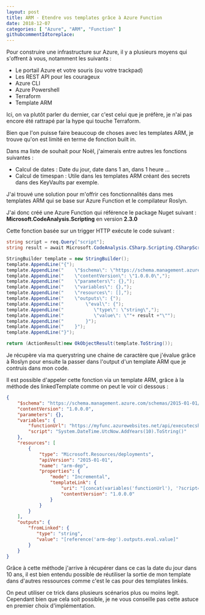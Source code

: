 ```yaml
---
layout: post
title: ARM - Etendre vos templates grâce à Azure Function
date: 2018-12-07
categories: [ "Azure", "ARM", "Function" ]
githubcommentIdtoreplace: 
---
```


Pour construire une infrastructure sur Azure, il y a plusieurs moyens qui s'offrent à vous, notamment les suivants :

- Le portail Azure et votre souris (ou votre trackpad)
- Les REST API pour les courageux
- Azure CLI
- Azure Powershell
- Terraform
- Template ARM

Ici, on va plutôt parler du dernier, car c'est celui que je préfère, je n'ai pas encore été rattrapé par la hype qui touche Terraform.

Bien que l'on puisse faire beaucoup de choses avec les templates ARM, je trouve qu'on est limité en terme de fonction built in.

Dans ma liste de souhait pour Noël, j'aimerais entre autres les fonctions suivantes :

- Calcul de dates : Date du jour, date dans 1 an, dans 1 heure ...
- Calcul de timespan : Utile dans les templates ARM créant des secrets dans des KeyVaults par exemple.

J'ai trouvé une solution pour m'offrir ces fonctionnalités dans mes templates ARM qui se base sur Azure Function et le compilateur Roslyn.

J'ai donc créé une Azure Function qui référence le package Nuget suivant : **Microsoft.CodeAnalysis.Scripting** en version **2.3.0**

Cette fonction basée sur un trigger HTTP exécute le code suivant :

```csharp
string script = req.Query["script"];
string result = await Microsoft.CodeAnalysis.CSharp.Scripting.CSharpScript.EvaluateAsync<string>(script);

StringBuilder template = new StringBuilder();  
template.AppendLine("{");
template.AppendLine("    \"$schema\": \"https://schema.management.azure.com/schemas/2015-01-01/deploymentTemplate.json#\",");
template.AppendLine("    \"contentVersion\": \"1.0.0.0\",");
template.AppendLine("    \"parameters\": {},");
template.AppendLine("    \"variables\": {},");
template.AppendLine("    \"resources\": [],");
template.AppendLine("    \"outputs\": {");
template.AppendLine("        \"eval\": {");
template.AppendLine("           \"type\": \"string\",");
template.AppendLine("           \"value\": \""+ result +"\"");
template.AppendLine("        }");
template.AppendLine("    }");
template.AppendLine("}");

return (ActionResult)new OkObjectResult(template.ToString());
```

Je récupère via ma querystring une chaine de caractère que j'évalue grâce à Roslyn pour ensuite la passer dans l'output d'un template ARM que je contruis dans mon code.

Il est possible d'appeler cette fonction via un template ARM, grâce à la méthode des linkedTemplate comme on peut le voir ci dessous :

```json
{
    "$schema": "https://schema.management.azure.com/schemas/2015-01-01/deploymentTemplate.json#",
    "contentVersion": "1.0.0.0",
    "parameters": {},
    "variables": {
        "functionUrl": "https://myfunc.azurewebsites.net/api/executecsharp",
        "script": "System.DateTime.UtcNow.AddYears(10).ToString()"
    },
    "resources": [
        {
            "type": "Microsoft.Resources/deployments",
            "apiVersion": "2015-01-01",
            "name": "arm-dep",
            "properties": {
                "mode": "Incremental",
                "templateLink": {
                    "uri": "[concat(variables('functionUrl'), '?script=', variables('script'))]",
                    "contentVersion": "1.0.0.0"
                }
            }
        }
    ],
    "outputs": {
        "fromLinked": {
           "type": "string",
           "value": "[reference('arm-dep').outputs.eval.value]"
        }
    }
}
```

Grâce à cette méthode j'arrive à récupérer dans ce cas la date du jour dans 10 ans, il est bien entendu possible de réutiliser la sortie de mon template dans d'autres ressources comme c'est le cas pour des templates linkés.

On peut utiliser ce trick dans plusieurs scénarios plus ou moins legit. Cependant bien que cela soit possible, je ne vous conseille pas cette astuce en premier choix d'implémentation.
